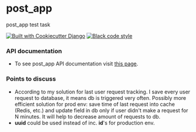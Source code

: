 # post_app

post_app test task

[![Built with Cookiecutter Django](https://img.shields.io/badge/built%20with-Cookiecutter%20Django-ff69b4.svg?logo=cookiecutter)](https://github.com/cookiecutter/cookiecutter-django/)
[![Black code style](https://img.shields.io/badge/code%20style-black-000000.svg)](https://github.com/ambv/black)

### API documentation

- To see post_app API documentation visit [this page](https://documenter.getpostman.com/view/12903898/2s7YYu4hMx).


### Points to discuss

- According to my solution for last user request tracking. I save every user request to database,
it means db is triggered very often. Possibly more efficient solution for prod env: save time of last request into
cache (Redis, etc.) and update field in db only if user didn't make a request for N minutes. It will
help to decrease amount of requests to db.
- **uuid** could be used instead of inc. **id**'s for production env.
